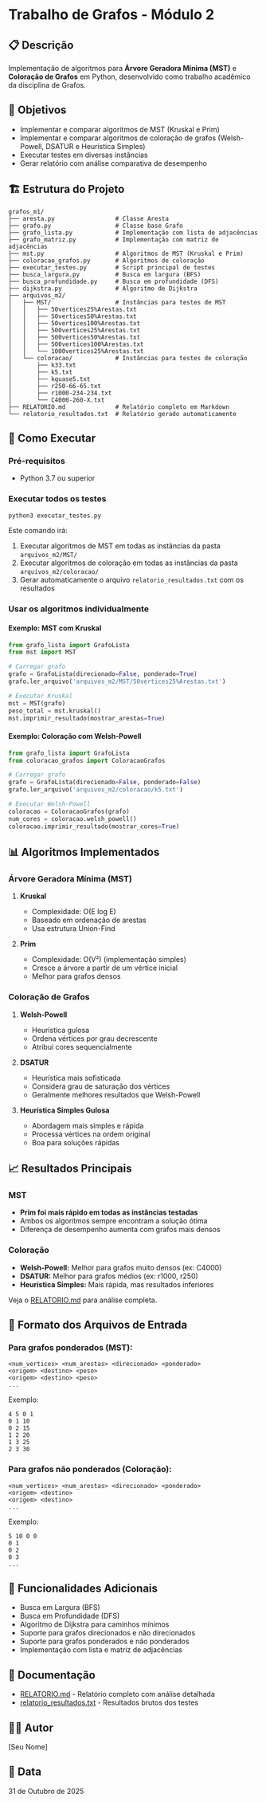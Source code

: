 # Trabalho de Grafos - Módulo 2

## 📋 Descrição

Implementação de algoritmos para **Árvore Geradora Mínima (MST)** e **Coloração de Grafos** em Python, desenvolvido como trabalho acadêmico da disciplina de Grafos.

## 🎯 Objetivos

- Implementar e comparar algoritmos de MST (Kruskal e Prim)
- Implementar e comparar algoritmos de coloração de grafos (Welsh-Powell, DSATUR e Heurística Simples)
- Executar testes em diversas instâncias
- Gerar relatório com análise comparativa de desempenho

## 🏗️ Estrutura do Projeto

```
grafos_m1/
├── aresta.py                 # Classe Aresta
├── grafo.py                  # Classe base Grafo
├── grafo_lista.py            # Implementação com lista de adjacências
├── grafo_matriz.py           # Implementação com matriz de adjacências
├── mst.py                    # Algoritmos de MST (Kruskal e Prim)
├── coloracao_grafos.py       # Algoritmos de coloração
├── executar_testes.py        # Script principal de testes
├── busca_largura.py          # Busca em largura (BFS)
├── busca_profundidade.py     # Busca em profundidade (DFS)
├── dijkstra.py               # Algoritmo de Dijkstra
├── arquivos_m2/
│   ├── MST/                  # Instâncias para testes de MST
│   │   ├── 50vertices25%Arestas.txt
│   │   ├── 50vertices50%Arestas.txt
│   │   ├── 50vertices100%Arestas.txt
│   │   ├── 500vertices25%Arestas.txt
│   │   ├── 500vertices50%Arestas.txt
│   │   ├── 500vertices100%Arestas.txt
│   │   └── 1000vertices25%Arestas.txt
│   └── coloracao/            # Instâncias para testes de coloração
│       ├── k33.txt
│       ├── k5.txt
│       ├── kquase5.txt
│       ├── r250-66-65.txt
│       ├── r1000-234-234.txt
│       └── C4000-260-X.txt
├── RELATORIO.md              # Relatório completo em Markdown
└── relatorio_resultados.txt  # Relatório gerado automaticamente
```

## 🚀 Como Executar

### Pré-requisitos
- Python 3.7 ou superior

### Executar todos os testes

```bash
python3 executar_testes.py
```

Este comando irá:
1. Executar algoritmos de MST em todas as instâncias da pasta `arquivos_m2/MST/`
2. Executar algoritmos de coloração em todas as instâncias da pasta `arquivos_m2/coloracao/`
3. Gerar automaticamente o arquivo `relatorio_resultados.txt` com os resultados

### Usar os algoritmos individualmente

#### Exemplo: MST com Kruskal

```python
from grafo_lista import GrafoLista
from mst import MST

# Carregar grafo
grafo = GrafoLista(direcionado=False, ponderado=True)
grafo.ler_arquivo('arquivos_m2/MST/50vertices25%Arestas.txt')

# Executar Kruskal
mst = MST(grafo)
peso_total = mst.kruskal()
mst.imprimir_resultado(mostrar_arestas=True)
```

#### Exemplo: Coloração com Welsh-Powell

```python
from grafo_lista import GrafoLista
from coloracao_grafos import ColoracaoGrafos

# Carregar grafo
grafo = GrafoLista(direcionado=False, ponderado=False)
grafo.ler_arquivo('arquivos_m2/coloracao/k5.txt')

# Executar Welsh-Powell
coloracao = ColoracaoGrafos(grafo)
num_cores = coloracao.welsh_powell()
coloracao.imprimir_resultado(mostrar_cores=True)
```

## 📊 Algoritmos Implementados

### Árvore Geradora Mínima (MST)

1. **Kruskal**
   - Complexidade: O(E log E)
   - Baseado em ordenação de arestas
   - Usa estrutura Union-Find

2. **Prim**
   - Complexidade: O(V²) (implementação simples)
   - Cresce a árvore a partir de um vértice inicial
   - Melhor para grafos densos

### Coloração de Grafos

1. **Welsh-Powell**
   - Heurística gulosa
   - Ordena vértices por grau decrescente
   - Atribui cores sequencialmente

2. **DSATUR**
   - Heurística mais sofisticada
   - Considera grau de saturação dos vértices
   - Geralmente melhores resultados que Welsh-Powell

3. **Heurística Simples Gulosa**
   - Abordagem mais simples e rápida
   - Processa vértices na ordem original
   - Boa para soluções rápidas

## 📈 Resultados Principais

### MST
- **Prim foi mais rápido em todas as instâncias testadas**
- Ambos os algoritmos sempre encontram a solução ótima
- Diferença de desempenho aumenta com grafos mais densos

### Coloração
- **Welsh-Powell:** Melhor para grafos muito densos (ex: C4000)
- **DSATUR:** Melhor para grafos médios (ex: r1000, r250)
- **Heurística Simples:** Mais rápida, mas resultados inferiores

Veja o [RELATORIO.md](RELATORIO.md) para análise completa.

## 📝 Formato dos Arquivos de Entrada

### Para grafos ponderados (MST):
```
<num_vertices> <num_arestas> <direcionado> <ponderado>
<origem> <destino> <peso>
<origem> <destino> <peso>
...
```

Exemplo:
```
4 5 0 1
0 1 10
0 2 15
1 2 20
1 3 25
2 3 30
```

### Para grafos não ponderados (Coloração):
```
<num_vertices> <num_arestas> <direcionado> <ponderado>
<origem> <destino>
<origem> <destino>
...
```

Exemplo:
```
5 10 0 0
0 1
0 2
0 3
...
```

## 🔧 Funcionalidades Adicionais

- Busca em Largura (BFS)
- Busca em Profundidade (DFS)
- Algoritmo de Dijkstra para caminhos mínimos
- Suporte para grafos direcionados e não direcionados
- Suporte para grafos ponderados e não ponderados
- Implementação com lista e matriz de adjacências

## 📖 Documentação

- [RELATORIO.md](RELATORIO.md) - Relatório completo com análise detalhada
- [relatorio_resultados.txt](relatorio_resultados.txt) - Resultados brutos dos testes

## 👨‍💻 Autor

[Seu Nome]

## 📅 Data

31 de Outubro de 2025
